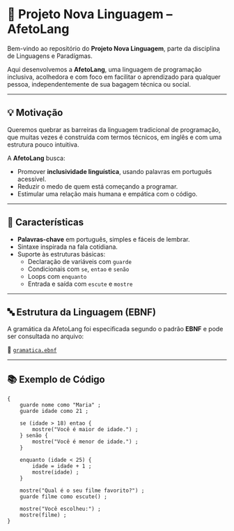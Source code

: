 # 🌱 Projeto Nova Linguagem – AfetoLang

Bem-vindo ao repositório do **Projeto Nova Linguagem**, parte da disciplina de Linguagens e Paradígmas.

Aqui desenvolvemos a **AfetoLang**, uma linguagem de programação inclusiva, acolhedora e com foco em facilitar o aprendizado para qualquer pessoa, independentemente de sua bagagem técnica ou social.

---

## 💡 Motivação

Queremos quebrar as barreiras da linguagem tradicional de programação, que muitas vezes é construída com termos técnicos, em inglês e com uma estrutura pouco intuitiva.

A **AfetoLang** busca:

- Promover **inclusividade linguística**, usando palavras em português acessível.
- Reduzir o medo de quem está começando a programar.
- Estimular uma relação mais humana e empática com o código.

---

## 🧠 Características

- **Palavras-chave** em português, simples e fáceis de lembrar.
- Sintaxe inspirada na fala cotidiana.
- Suporte às estruturas básicas:
  - Declaração de variáveis com `guarde`
  - Condicionais com `se`, `entao` e `senão`
  - Loops com `enquanto`
  - Entrada e saída com `escute` e `mostre`

---

## 🔤 Estrutura da Linguagem (EBNF)

A gramática da AfetoLang foi especificada segundo o padrão **EBNF** e pode ser consultada no arquivo:

📄 [`gramatica.ebnf`](./gramatica.ebnf)

---

## 📚 Exemplo de Código

```afeto
{
    guarde nome como "Maria" ;
    guarde idade como 21 ;

    se (idade > 18) entao {
        mostre("Você é maior de idade.") ;
    } senão {
        mostre("Você é menor de idade.") ;
    }

    enquanto (idade < 25) {
        idade = idade + 1 ;
        mostre(idade) ;
    }

    mostre("Qual é o seu filme favorito?") ;
    guarde filme como escute() ;

    mostre("Você escolheu:") ;
    mostre(filme) ;
}
